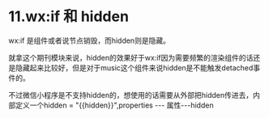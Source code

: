 # 11.wx:if 和 hidden

wx:if 是组件或者说节点销毁，而hidden则是隐藏。

就拿这个期刊模块来说，hidden的效果好于wx:if因为需要频繁的渲染组件的话还是隐藏起来比较好，但是对于music这个组件来说hidden是不能触发detached事件的。

不过微信小程序是不支持hidden的，想使用的话需要从外部把hidden传进去，内部定义一个hidden = "{{hidden}}",properties --- 属性---hidden